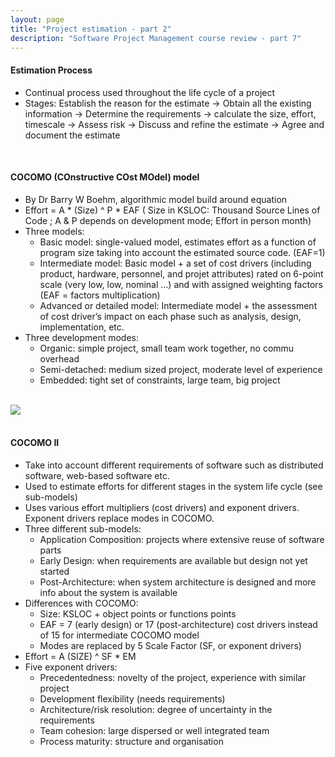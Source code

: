 ```yaml
---
layout: page
title: "Project estimation - part 2"
description: "Software Project Management course review - part 7"
---
```


#### Estimation Process
* Continual process used throughout the life cycle of a project
* Stages: Establish the reason for the estimate -> Obtain all the existing information -> Determine the requirements -> calculate the size, effort, timescale -> Assess risk -> Discuss and refine the estimate -> Agree and document the estimate

<br/>

#### COCOMO (COnstructive COst MOdel) model

* By Dr Barry W Boehm, algorithmic model build around equation
* Effort = A * (Size) ^ P * EAF ( Size in KSLOC: Thousand Source Lines of Code ; A & P depends on development mode; Effort in person month)
* Three models:
    - Basic model: single-valued model, estimates effort as a function of program size taking into account the estimated source code. (EAF=1)
    - Intermediate model: Basic model + a set of cost drivers (including product, hardware, personnel, and projet attributes) rated on 6-point scale (very low, low, nominal …) and with assigned weighting factors (EAF = factors multiplication)
    - Advanced or detailed model: Intermediate model + the assessment of cost driver’s impact on each phase such as analysis, design, implementation, etc.
* Three development modes:
    - Organic: simple project, small team work together, no commu overhead
    - Semi-detached: medium sized project, moderate level of experience
    - Embedded: tight set of constraints, large team, big project

<br/>

<div class="row">
    <img class="span7 offset2" src="{{ ASSET_PATH }}/img/page/courses/estimation.png" />
</div>

<br/>


#### COCOMO II

* Take into account different requirements of software such as distributed software, web-based software etc.
* Used to estimate efforts for different stages in the system life cycle (see sub-models)
* Uses various effort multipliers (cost drivers) and exponent drivers. Exponent drivers replace modes in COCOMO.
* Three different sub-models:
    - Application Composition: projects where extensive reuse of software parts
    - Early Design: when requirements are available but design not yet started
    - Post-Architecture: when system architecture is designed and more info about the system is available
* Differences with COCOMO:
    - Size: KSLOC + object points or functions points
    - EAF = 7 (early design) or 17 (post-architecture) cost drivers instead of 15 for intermediate COCOMO model
    - Modes are replaced by 5 Scale Factor (SF, or exponent drivers)
* Effort = A (SIZE) ^ SF * EM
* Five exponent drivers:
    - Precedentedness: novelty of the project, experience with similar project
    - Development flexibility (needs requirements)
    - Architecture/risk resolution: degree of uncertainty in the requirements
    - Team cohesion: large dispersed or well integrated team
    - Process maturity: structure and organisation
